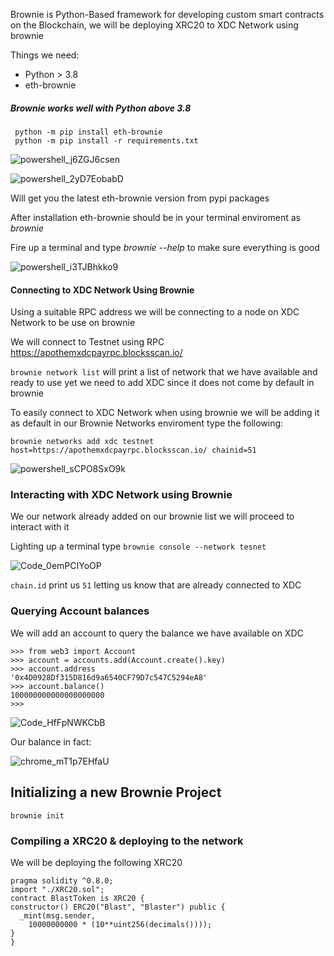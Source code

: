 Brownie is Python-Based framework for developing custom smart contracts on the Blockchain, we will be deploying XRC20 to XDC Network using brownie

Things we need:
  - Python > 3.8
  - eth-brownie

  ##### Brownie works well with Python above 3.8
  
 ```code
  python -m pip install eth-brownie
  python -m pip install -r requirements.txt
  ```
  ![powershell_j6ZGJ6csen](https://user-images.githubusercontent.com/41552663/197033638-5698520b-0c45-46e4-99c7-c40bd584f23b.gif)

  ![powershell_2yD7EobabD](https://user-images.githubusercontent.com/41552663/197037734-13540079-1cbb-4a99-8485-a51e05d72d40.gif)
  
  Will get you the latest eth-brownie version from pypi packages
  
  After installation eth-brownie should be in your terminal enviroment as *brownie*

  Fire up a terminal and type *brownie --help* to make sure everything is good

  ![powershell_i3TJBhkko9](https://user-images.githubusercontent.com/41552663/197038983-2df3513b-6015-47be-b0c9-a7ee2db9aea3.gif)

#### Connecting to XDC Network Using Brownie

Using a suitable RPC address we will be connecting to a node on XDC Network to be use on brownie

We will connect to Testnet using RPC https://apothemxdcpayrpc.blocksscan.io/

```brownie network list``` will print a list of network that we have available and ready to use yet we need to add XDC since it does not come by default in brownie 

To easily connect to XDC Network when using brownie we will be adding it as default in our Brownie Networks enviroment type the following:

```brownie networks add xdc testnet host=https://apothemxdcpayrpc.blocksscan.io/ chainid=51```

![powershell_sCPO8SxO9k](https://user-images.githubusercontent.com/41552663/197041710-8f88be4c-9271-4404-aa64-f7f4126284b7.gif)

### Interacting with XDC Network using Brownie

We our network already added on our brownie list we will proceed to interact with it

Lighting up a terminal type ```brownie console --network tesnet```

![Code_0emPCIYoOP](https://user-images.githubusercontent.com/41552663/197043395-d71887d1-fac6-4cfe-95b5-11a1bef7acbf.gif)

```chain.id``` print us ```51``` letting us know that are already connected to XDC

### Querying Account balances

We will add an account to query the balance we have available on XDC

```
>>> from web3 import Account
>>> account = accounts.add(Account.create().key)
>>> account.address
'0x4D0928Df315D816d9a6540CF79D7c547C5294eA8'
>>> account.balance()
100000000000000000000
>>>
```

![Code_HfFpNWKCbB](https://user-images.githubusercontent.com/41552663/197049220-d3af6794-59df-4000-97aa-cf01b84c16a4.gif)

Our balance in fact:

![chrome_mT1p7EHfaU](https://user-images.githubusercontent.com/41552663/197049576-0e41dd28-d5be-4635-84e7-a2d1c63f27c0.gif)




  
## Initializing a new Brownie Project

```
brownie init
```

### Compiling a XRC20 & deploying to the network

  We will be deploying the following XRC20
  ```solidity
  pragma solidity ^0.8.0;
import "./XRC20.sol";
contract BlastToken is XRC20 {
  constructor() ERC20("Blast", "Blaster") public {
    _mint(msg.sender,
      10000000000 * (10**uint256(decimals())));
  }
}
 ``` 